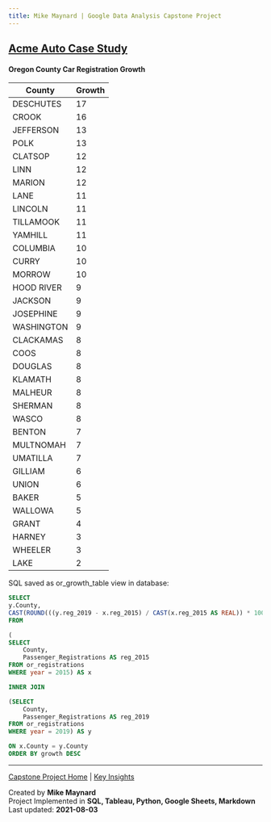```yaml
---
title: Mike Maynard | Google Data Analysis Capstone Project
---
```

## [Acme Auto Case Study](/capstone/)

#### Oregon County Car Registration Growth

| County | Growth |
| --- | ---- |
|	DESCHUTES	|	17	|
|	CROOK	|	16	|
|	JEFFERSON	|	13	|
|	POLK	|	13	|
|	CLATSOP	|	12	|
|	LINN	|	12	|
|	MARION	|	12	|
|	LANE	|	11	|
|	LINCOLN	|	11	|
|	TILLAMOOK	|	11	|
|	YAMHILL	|	11	|
|	COLUMBIA	|	10	|
|	CURRY	|	10	|
|	MORROW	|	10	|
|	HOOD RIVER	|	9	|
|	JACKSON	|	9	|
|	JOSEPHINE	|	9	|
|	WASHINGTON	|	9	|
|	CLACKAMAS	|	8	|
|	COOS	|	8	|
|	DOUGLAS	|	8	|
|	KLAMATH	|	8	|
|	MALHEUR	|	8	|
|	SHERMAN	|	8	|
|	WASCO	|	8	|
|	BENTON	|	7	|
|	MULTNOMAH	|	7	|
|	UMATILLA	|	7	|
|	GILLIAM	|	6	|
|	UNION	|	6	|
|	BAKER	|	5	|
|	WALLOWA	|	5	|
|	GRANT	|	4	|
|	HARNEY	|	3	|
|	WHEELER	|	3	|
|	LAKE	|	2	|

SQL saved as or_growth_table view in database:

```sql
SELECT
y.County,
CAST(ROUND(((y.reg_2019 - x.reg_2015) / CAST(x.reg_2015 AS REAL)) * 100) AS INTEGER) AS Growth
FROM

(
SELECT
	County,
	Passenger_Registrations AS reg_2015
FROM or_registrations
WHERE year = 2015) AS x

INNER JOIN

(SELECT
	County,
	Passenger_Registrations AS reg_2019
FROM or_registrations
WHERE year = 2019) AS y

ON x.County = y.County
ORDER BY growth DESC
```





---
[Capstone Project Home](./) | [Key Insights](insights.html)

Created by **Mike Maynard**<BR>
Project Implemented in **SQL, Tableau, Python, Google Sheets, Markdown**<BR>
Last updated:  **2021-08-03**
